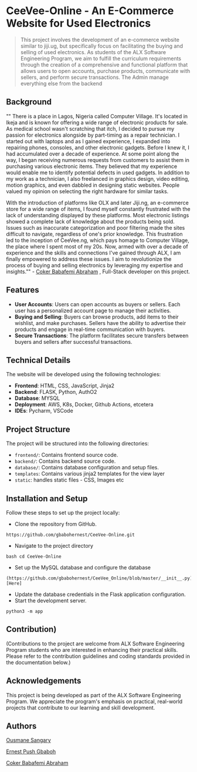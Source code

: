 # CeeVee-Online - An E-Commerce Website for Used Electronics
> This project involves the development of an e-commerce website similar to jiji.ug, but specifically focus on facilitating the buying and selling of used electronics. As students of the ALX Software Engineering Program, we aim to fulfill the curriculum requirements through the creation of a comprehensive and functional platform that allows users to open accounts, purchase products, communicate with sellers, and perform secure transactions. The Admin manage everything else from the backend

## Background
"" There is a place in Lagos, Nigeria called Computer Village. It's located in Ikeja and is known for offering a wide range of electronic products for sale. As medical school wasn't scratching that itch, I decided to pursue my passion for electronics alongside by part-timing as a repair technician. I started out with laptops and as I gained experience, I expanded into repairing phones, consoles, and other electronic gadgets. Before I knew it, I had accumulated over a decade of experience. At some point along the way, I began receiving numerous requests from customers to assist them in purchasing various electronic items. They believed that my experience would enable me to identify potential defects in used gadgets. In addition to my work as a technician, I also freelanced in graphics design, video editing, motion graphics, and even dabbled in designing static websites. People valued my opinion on selecting the right hardware for similar tasks.

With the introduction of platforms like OLX and later Jiji.ng, an e-commerce store for a wide range of items, I found myself constantly frustrated with the lack of understanding displayed by these platforms. Most electronic listings showed a complete lack of knowledge about the products being sold. Issues such as inaccurate categorization and poor filtering made the sites difficult to navigate, regardless of one's prior knowledge. This frustration led to the inception of CeeVee.ng, which pays homage to Computer Village, the place where I spent most of my 20s.
Now, armed with over a decade of experience and the skills and connections I've gained through ALX, I am finally empowered to address these issues. I aim to revolutionize the process of buying and selling electronics by leveraging my expertise and insights."" - [Coker Babafemi Abraham](https://github.com/Doctorstrange) , Full-Stack developer on this project.

## Features
- **User Accounts**: Users can open accounts as buyers or sellers. Each user has a personalized account page to manage their activities.
- **Buying and Selling**: Buyers can browse products, add items to their wishlist, and make purchases. Sellers have the ability to advertise their products and engage in real-time communication with buyers.
- **Secure Transactions**: The platform facilitates secure transfers between buyers and sellers after successful transactions.

## Technical Details
The website will be developed using the following technologies:
- **Frontend**: HTML, CSS, JavaScript, Jinja2
- **Backend**: FLASK, Python, AuthO2
- **Database**: MYSQL
- **Deployment**: AWS, K8s, Docker, Github Actions, etcetera
- **IDEs**: Pycharm, VSCode

## Project Structure
The project will be structured into the following directories:
- `frontend/`: Contains frontend source code.
- `backend/`: Contains backend source code.
- `database/`: Contains database configuration and setup files.
- `templates`: Contains various jinja2 templates for the view layer
- `static`: handles static files - CSS, Images etc

## Installation and Setup
Follow these steps to set up the project locally:
- Clone the repository from GitHub.
```
https://github.com/gbabohernest/CeeVee-Online.git
```
- Navigate to the project directory
```
bash cd CeeVee-Online
```

- Set up the MySQL database and configure the database
```
(https://github.com/gbabohernest/CeeVee_Online/blob/master/__init__.py)[Here]
```
- Update the database credentials in the Flask application configuration.
- Start the development server.
```
python3 -m app
```

## Contribution)
(Contributions to the project are welcome from ALX Software Engineering Program students who are interested in enhancing their practical skills. Please refer to the contribution guidelines and coding standards provided in the documentation below.)

## Acknowledgements
This project is being developed as part of the ALX Software Engineering Program. We appreciate the program's emphasis on practical, real-world projects that contribute to our learning and skill development.

## Authors
[Ousmane Sangary](https://www.github.com/sangaryousmane)

[Ernest Push Gbaboh](https://github.com/gbabohernest)

[Coker Babafemi Abraham](https://github.com/Doctorstrange)

